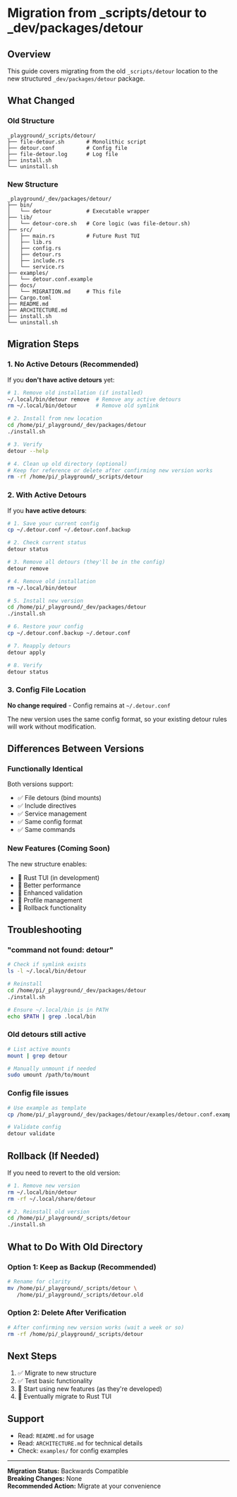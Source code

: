 # Migration from _scripts/detour to _dev/packages/detour

## Overview

This guide covers migrating from the old `_scripts/detour` location to the new structured `_dev/packages/detour` package.

## What Changed

### Old Structure
```
_playground/_scripts/detour/
├── file-detour.sh       # Monolithic script
├── detour.conf          # Config file
├── file-detour.log      # Log file
├── install.sh
└── uninstall.sh
```

### New Structure
```
_playground/_dev/packages/detour/
├── bin/
│   └── detour           # Executable wrapper
├── lib/
│   └── detour-core.sh   # Core logic (was file-detour.sh)
├── src/
│   ├── main.rs          # Future Rust TUI
│   ├── lib.rs
│   ├── config.rs
│   ├── detour.rs
│   ├── include.rs
│   └── service.rs
├── examples/
│   └── detour.conf.example
├── docs/
│   └── MIGRATION.md     # This file
├── Cargo.toml
├── README.md
├── ARCHITECTURE.md
├── install.sh
└── uninstall.sh
```

## Migration Steps

### 1. No Active Detours (Recommended)

If you **don't have active detours** yet:

```bash
# 1. Remove old installation (if installed)
~/.local/bin/detour remove  # Remove any active detours
rm ~/.local/bin/detour      # Remove old symlink

# 2. Install from new location
cd /home/pi/_playground/_dev/packages/detour
./install.sh

# 3. Verify
detour --help

# 4. Clean up old directory (optional)
# Keep for reference or delete after confirming new version works
rm -rf /home/pi/_playground/_scripts/detour
```

### 2. With Active Detours

If you **have active detours**:

```bash
# 1. Save your current config
cp ~/.detour.conf ~/.detour.conf.backup

# 2. Check current status
detour status

# 3. Remove all detours (they'll be in the config)
detour remove

# 4. Remove old installation
rm ~/.local/bin/detour

# 5. Install new version
cd /home/pi/_playground/_dev/packages/detour
./install.sh

# 6. Restore your config
cp ~/.detour.conf.backup ~/.detour.conf

# 7. Reapply detours
detour apply

# 8. Verify
detour status
```

### 3. Config File Location

**No change required** - Config remains at `~/.detour.conf`

The new version uses the same config format, so your existing detour rules will work without modification.

## Differences Between Versions

### Functionally Identical

Both versions support:
- ✅ File detours (bind mounts)
- ✅ Include directives
- ✅ Service management
- ✅ Same config format
- ✅ Same commands

### New Features (Coming Soon)

The new structure enables:
- 🚧 Rust TUI (in development)
- 🚧 Better performance
- 🚧 Enhanced validation
- 🚧 Profile management
- 🚧 Rollback functionality

## Troubleshooting

### "command not found: detour"

```bash
# Check if symlink exists
ls -l ~/.local/bin/detour

# Reinstall
cd /home/pi/_playground/_dev/packages/detour
./install.sh

# Ensure ~/.local/bin is in PATH
echo $PATH | grep .local/bin
```

### Old detours still active

```bash
# List active mounts
mount | grep detour

# Manually unmount if needed
sudo umount /path/to/mount
```

### Config file issues

```bash
# Use example as template
cp /home/pi/_playground/_dev/packages/detour/examples/detour.conf.example ~/.detour.conf

# Validate config
detour validate
```

## Rollback (If Needed)

If you need to revert to the old version:

```bash
# 1. Remove new version
rm ~/.local/bin/detour
rm -rf ~/.local/share/detour

# 2. Reinstall old version
cd /home/pi/_playground/_scripts/detour
./install.sh
```

## What to Do With Old Directory

### Option 1: Keep as Backup (Recommended)
```bash
# Rename for clarity
mv /home/pi/_playground/_scripts/detour \
   /home/pi/_playground/_scripts/detour.old
```

### Option 2: Delete After Verification
```bash
# After confirming new version works (wait a week or so)
rm -rf /home/pi/_playground/_scripts/detour
```

## Next Steps

1. ✅ Migrate to new structure
2. ✅ Test basic functionality
3. 🔄 Start using new features (as they're developed)
4. 🚧 Eventually migrate to Rust TUI

## Support

- Read: `README.md` for usage
- Read: `ARCHITECTURE.md` for technical details
- Check: `examples/` for config examples

---

**Migration Status:** Backwards Compatible  
**Breaking Changes:** None  
**Recommended Action:** Migrate at your convenience


